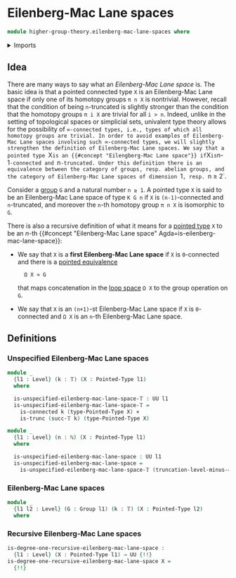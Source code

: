 # Eilenberg-Mac Lane spaces

```agda
module higher-group-theory.eilenberg-mac-lane-spaces where
```

<details><summary>Imports</summary>

```agda
open import elementary-number-theory.natural-numbers

open import foundation.cartesian-product-types
open import foundation.connected-types
open import foundation.truncated-types
open import foundation.truncation-levels
open import foundation.universe-levels

open import group-theory.groups

open import structured-types.pointed-types
```

</details>

## Idea

There are many ways to say what an _Eilenberg-Mac Lane space_ is. The basic idea
is that a pointed connected type `X` is an Eilenberg-Mac Lane space if only one
of its homotopy groups `π n X` is nontrivial. However, recall that the condition
of being `n`-truncated is slightly stronger than the condition that the homotopy
groups `π i X` are trivial for all `i > n`. Indeed, unlike in the setting of
topological spaces or simplicial sets, univalent type theory allows for the
possibility of
`∞-connected types, i.e., types of which all homotopy groups are trivial. In order to avoid examples of Eilenberg-Mac Lane spaces involving such ∞-connected types, we will slightly strengthen the definition of Eilenberg-Mac Lane spaces. We say that a pointed type `X`is an {{#concept "Eilengberg-Mac Lane space"}} if`X`is`n-1`-connected and `n`-truncated. Under this definition there is an equivalence between the category of groups, resp. abelian groups, and the category of Eilenberg-Mac Lane spaces of dimension `1`, resp. `n
≥ 2`.

Consider a [group](group-theory.groups.md) `G` and a natural number `n ≥ 1`. A
pointed type `X` is said to be an Eilenberg-Mac Lane space of type `K G n` if
`X` is `(n-1)`-connected and `n`-truncated, and moreover the `n`-th homotopy
group `π n X` is isomorphic to `G`.

There is also a recursive definition of what it means for a
[pointed type](higher-group-theory.higher-groups.md) `X` to be an $n$-th
{{#concept "Eilenberg-Mac Lane space" Agda=is-eilenberg-mac-lane-space}}:

- We say that `X` is a **first Eilenberg-Mac Lane space** if `X` is
  `0`-connected and there is a
  [pointed equivalence](structured-types.pointed-equivalences.md)

  ```text
    Ω X ≃ G
  ```

  that maps concatenation in the
  [loop space](synthetic-homotopy-theory.loop-spaces.md) `Ω X` to the group
  operation on `G`.

- We say that `X` is an `(n+1)`-st Eilenberg-Mac Lane space if `X` is
  `0`-connected and `Ω X` is an `n`-th Eilenberg-Mac Lane space.

## Definitions

### Unspecified Eilenberg-Mac Lane spaces

```agda
module _
  {l1 : Level} (k : 𝕋) (X : Pointed-Type l1)
  where

  is-unspecified-eilenberg-mac-lane-space-𝕋 : UU l1
  is-unspecified-eilenberg-mac-lane-space-𝕋 =
    is-connected k (type-Pointed-Type X) ×
    is-trunc (succ-𝕋 k) (type-Pointed-Type X)

module _
  {l1 : Level} (n : ℕ) (X : Pointed-Type l1)
  where

  is-unspecified-eilenberg-mac-lane-space : UU l1
  is-unspecified-eilenberg-mac-lane-space =
    is-unspecified-eilenberg-mac-lane-space-𝕋 (truncation-level-minus-one-ℕ n) X
```

### Eilenberg-Mac Lane spaces

```agda
module _
  {l1 l2 : Level} (G : Group l1) (k : 𝕋) (X : Pointed-Type l2)
  where
```

### Recursive Eilenberg-Mac Lane spaces

```agda
is-degree-one-recursive-eilenberg-mac-lane-space :
  {l1 : Level} (X : Pointed-Type l1) → UU {!!}
is-degree-one-recursive-eilenberg-mac-lane-space X =
  {!!}
```
